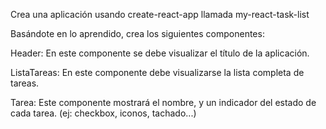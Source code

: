 Crea una aplicación usando create-react-app llamada my-react-task-list

Basándote en lo aprendido, crea los siguientes componentes:

Header: En este componente se debe visualizar el título de la aplicación.

ListaTareas: En este componente debe visualizarse la lista completa de tareas.

Tarea: Este componente mostrará el nombre, y un indicador del estado de cada tarea. (ej: checkbox, iconos, tachado...)
